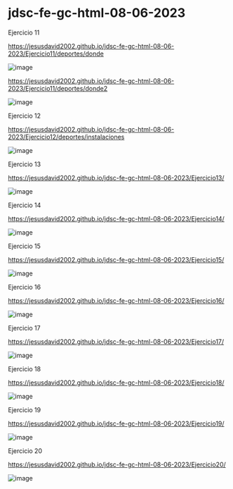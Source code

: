 # jdsc-fe-gc-html-08-06-2023

Ejercicio 11

https://jesusdavid2002.github.io/jdsc-fe-gc-html-08-06-2023/Ejercicio11/deportes/donde

![image](https://github.com/JesusDavid2002/jdsc-fe-gc-html-08-06-2023/assets/82532848/86501a91-d281-4a28-b53b-3ab8c24503ac)

https://jesusdavid2002.github.io/jdsc-fe-gc-html-08-06-2023/Ejercicio11/deportes/donde2

![image](https://github.com/JesusDavid2002/jdsc-fe-gc-html-08-06-2023/assets/82532848/55622e86-83ca-4b79-bebc-866a7f1485b7)

Ejercicio 12

https://jesusdavid2002.github.io/jdsc-fe-gc-html-08-06-2023/Ejercicio12/deportes/instalaciones

![image](https://github.com/JesusDavid2002/jdsc-fe-gc-html-08-06-2023/assets/82532848/452c84ff-f3b4-4959-ba6d-5fb9304ec1f8)

Ejercicio 13

https://jesusdavid2002.github.io/jdsc-fe-gc-html-08-06-2023/Ejercicio13/

![image](https://github.com/JesusDavid2002/jdsc-fe-gc-html-08-06-2023/assets/82532848/0c4f333f-e2fc-4507-a0fc-20c00eb9e87a)

Ejercicio 14

https://jesusdavid2002.github.io/jdsc-fe-gc-html-08-06-2023/Ejercicio14/

![image](https://github.com/JesusDavid2002/jdsc-fe-gc-html-08-06-2023/assets/82532848/5493ff21-c5da-4fbf-8ac1-823d7b2b6a65)

Ejercicio 15

https://jesusdavid2002.github.io/jdsc-fe-gc-html-08-06-2023/Ejercicio15/

![image](https://github.com/JesusDavid2002/jdsc-fe-gc-html-08-06-2023/assets/82532848/31d64e17-ca3c-4a7d-a3d7-eedb2ada0dc9)

Ejercicio 16

https://jesusdavid2002.github.io/jdsc-fe-gc-html-08-06-2023/Ejercicio16/

![image](https://github.com/JesusDavid2002/jdsc-fe-gc-html-08-06-2023/assets/82532848/bbd04c0b-7e27-4c0d-b881-20e21f9fe80e)

Ejercicio 17

https://jesusdavid2002.github.io/jdsc-fe-gc-html-08-06-2023/Ejercicio17/

![image](https://github.com/JesusDavid2002/jdsc-fe-gc-html-08-06-2023/assets/82532848/649f0998-2859-41e9-a096-ff401c559226)

Ejercicio 18

https://jesusdavid2002.github.io/jdsc-fe-gc-html-08-06-2023/Ejercicio18/

![image](https://github.com/JesusDavid2002/jdsc-fe-gc-html-08-06-2023/assets/82532848/fd37623f-7c70-4bcc-bc52-a44f5e6784d1)

Ejercicio 19

https://jesusdavid2002.github.io/jdsc-fe-gc-html-08-06-2023/Ejercicio19/

![image](https://github.com/JesusDavid2002/jdsc-fe-gc-html-08-06-2023/assets/82532848/9e7f4a26-7088-4e0c-a00c-229ca99c88ed)

Ejercicio 20

https://jesusdavid2002.github.io/jdsc-fe-gc-html-08-06-2023/Ejercicio20/

![image](https://github.com/JesusDavid2002/jdsc-fe-gc-html-08-06-2023/assets/82532848/d4ccefcd-a2ee-4655-8fa4-b04e032e7a21)
